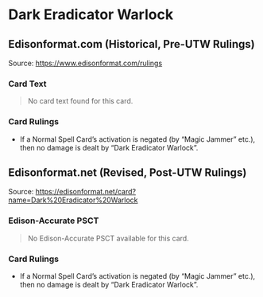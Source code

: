 # Dark Eradicator Warlock

## Edisonformat.com (Historical, Pre-UTW Rulings)

Source: https://www.edisonformat.com/rulings

### Card Text

> No card text found for this card.

### Card Rulings

*   If a Normal Spell Card’s activation is negated (by “Magic Jammer” etc.), then no damage is dealt by “Dark Eradicator Warlock”.

## Edisonformat.net (Revised, Post-UTW Rulings)

Source: https://edisonformat.net/card?name=Dark%20Eradicator%20Warlock

### Edison-Accurate PSCT

> No Edison-Accurate PSCT available for this card.

### Card Rulings

*   If a Normal Spell Card’s activation is negated (by “Magic Jammer” etc.), then no damage is dealt by “Dark Eradicator Warlock”.
            